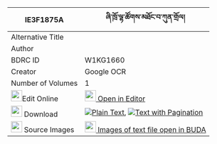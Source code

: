 |IE3F1875A|ཞི་ཁྲོ་ལྷ་ཚོགས་མཐོང་བ་ཀུན་གྲོལ། 
| --- | --- 
|Alternative Title |
|Author | 
|BDRC ID | W1KG1660
|Creator | Google OCR
|Number of Volumes| 1
|<img width="25" src="https://img.icons8.com/color/25/000000/edit-property.png">Edit Online| [<img width="25" src="https://avatars.githubusercontent.com/u/45091458?s=200&v=4"> Open in Editor](http://editor.openpecha.org/IE3F1875A)
|<img width="25" src="https://img.icons8.com/fluent/48/000000/download-2.png"/>  Download | [![](https://img.icons8.com/color/20/000000/txt.png)Plain Text](https://github.com/Openpecha/IE3F1875A/releases/download/v2/shyi_tro_lhatsok_tongwa_kun_dr_plain_IE3F1875A.zip), [![](https://img.icons8.com/color/20/000000/txt.png)Text with Pagination](https://github.com/Openpecha/IE3F1875A/releases/download/v2/shyi_tro_lhatsok_tongwa_kun_dr_pages_IE3F1875A.zip)
|<img width="25" src="https://img.icons8.com/plasticine/100/000000/pictures-folder.png"/>  Source Images | [<img width="25" src="https://library.bdrc.io/icons/BUDA-small.svg"> Images of text file open in BUDA](https://library.bdrc.io/show/bdr:W1KG1660)